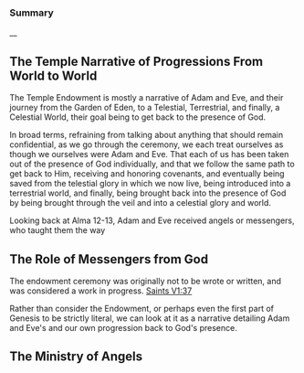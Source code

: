 ### Summary
__

## The Temple Narrative of Progressions From World to World
The Temple Endowment is mostly a narrative of Adam and Eve, and their journey from the 
Garden of Eden, to a Telestial, Terrestrial, and finally, a Celestial World, their 
goal being to get back to the presence of God.

In broad terms, refraining from talking about anything that should remain confidential,
as we go through the ceremony, we each treat ourselves as though we ourselves were 
Adam and Eve. That each of us has been taken out of the presence of God individually, 
and that we follow the same path to get back to Him, receiving and honoring covenants, 
and eventually being saved from the telestial glory in which we now live, being 
introduced into a terrestrial world, and finally, being brought back into the presence 
of God by being brought through the veil and into a celestial glory and world.

Looking back at Alma 12-13, Adam and Eve received angels or messengers, who taught 
them the way 

## The Role of Messengers from God
The endowment ceremony was originally not to be wrote or written, and was considered a 
work in progress. [Saints V1:37](https://www.churchofjesuschrist.org/study/history/saints-v1/37-we-will-prove-them?lang=eng&id=p57-p60#p57)

Rather than consider the Endowment, or perhaps even the first part of Genesis to be
strictly literal, we can look at it as a narrative detailing Adam and Eve's and our own
progression back to God's presence.

## The Ministry of Angels